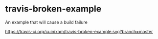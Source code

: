 # travis-broken-example

An example that will cause a build failure

https://travis-ci.org/cuinixam/travis-broken-example.svg?branch=master
